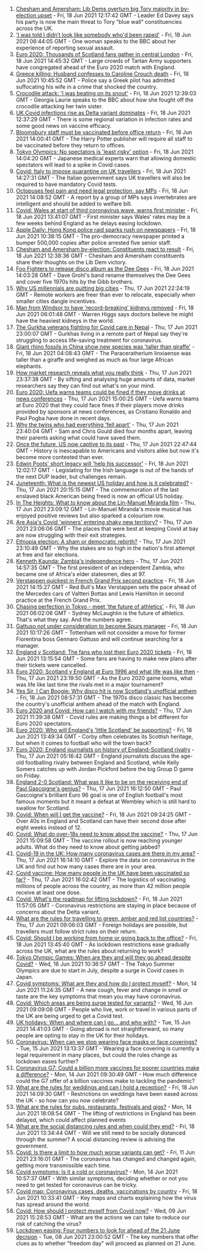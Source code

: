 1. [Chesham and Amersham: Lib Dems overturn big Tory majority in by-election upset](https://www.bbc.co.uk/news/uk-england-beds-bucks-herts-57472032) - Fri, 18 Jun 2021 12:17:42 GMT - Leader Ed Davey says his party is now the main threat to Tory "blue wall" constituencies across the UK.
2. ['I was told I didn’t look like somebody who'd been raped'](https://www.bbc.co.uk/news/uk-57522348) - Fri, 18 Jun 2021 06:44:05 GMT - One woman speaks to the BBC about her experience of reporting sexual assault.
3. [Euro 2020: Thousands of Scotland fans gather in central London](https://www.bbc.co.uk/news/uk-scotland-57516928) - Fri, 18 Jun 2021 14:45:32 GMT - Large crowds of Tartan Army supporters have congregated ahead of the Euro 2020 match with England.
4. [Greece killing: Husband confesses to Caroline Crouch death](https://www.bbc.co.uk/news/world-europe-57523469) - Fri, 18 Jun 2021 10:45:52 GMT - Police say a Greek pilot has admitted suffocating his wife in a crime that shocked the country.
5. [Crocodile attack: 'I was beating on its snout'](https://www.bbc.co.uk/news/world-57524164) - Fri, 18 Jun 2021 12:39:03 GMT - Georgia Laurie speaks to the BBC about how she fought off the crocodile attacking her twin sister.
6. [UK Covid infections rise as Delta variant dominates](https://www.bbc.co.uk/news/health-57525891) - Fri, 18 Jun 2021 12:37:29 GMT - There is some regional variation in infection rates and some good news on vaccine efficacy.
7. [Bloomsbury staff must be vaccinated before office return](https://www.bbc.co.uk/news/business-57481895) - Fri, 18 Jun 2021 14:00:41 GMT - The Harry Potter publisher will require all staff to be vaccinated before they return to offices.
8. [Tokyo Olympics: No spectators is 'least risky' option](https://www.bbc.co.uk/news/world-asia-57525243) - Fri, 18 Jun 2021 14:04:20 GMT - Japanese medical experts warn that allowing domestic spectators will lead to a spike in Covid cases.
9. [Covid: Italy to impose quarantine on UK travellers](https://www.bbc.co.uk/news/uk-wales-politics-57531054) - Fri, 18 Jun 2021 14:27:31 GMT - The Italian government says UK travellers will also be required to have mandatory Covid tests.
10. [Octopuses feel pain and need legal protection, say MPs](https://www.bbc.co.uk/news/newsbeat-57528249) - Fri, 18 Jun 2021 14:08:52 GMT - A report by a group of MPs says invertebrates are intelligent and should be added to welfare bill.
11. [Covid: Wales at start of third coronavirus wave, warns first minister](https://www.bbc.co.uk/news/uk-wales-politics-57526273) - Fri, 18 Jun 2021 13:41:07 GMT - First minister says Wales' rates may be a few weeks behind England as he delays easing lockdown.
12. [Apple Daily: Hong Kong police raid sparks rush on newspapers](https://www.bbc.co.uk/news/world-asia-china-57523209) - Fri, 18 Jun 2021 10:38:15 GMT - The pro-democracy newspaper printed a bumper 500,000 copies after police arrested five senior staff.
13. [Chesham and Amersham by-election: Constituents react to result](https://www.bbc.co.uk/news/uk-england-beds-bucks-herts-57524463) - Fri, 18 Jun 2021 12:38:36 GMT - Chesham and Amersham constituents share their thoughts on the Lib Dem victory.
14. [Foo Fighters to release disco album as the Dee Gees](https://www.bbc.co.uk/news/entertainment-arts-57524428) - Fri, 18 Jun 2021 14:03:28 GMT - Dave Grohl's band rename themselves the Dee Gees and cover five 1970s hits by the Gibb brothers.
15. [Why US millennials are quitting big cities](https://www.bbc.co.uk/news/world-us-canada-57516592) - Thu, 17 Jun 2021 22:24:19 GMT - Remote workers are freer than ever to relocate, especially when smaller cities dangle incentives.
16. [Man from Windsor to have 'record-breaking' kidneys removed](https://www.bbc.co.uk/news/uk-england-berkshire-57513054) - Fri, 18 Jun 2021 06:01:48 GMT - Warren Higgs says doctors believe he might have the heaviest kidneys in the world.
17. [The Gurkha veterans fighting for Covid care in Nepal](https://www.bbc.co.uk/news/world-asia-57517327) - Thu, 17 Jun 2021 23:00:07 GMT - Gurkhas living in a remote part of Nepal say they're struggling to access life-saving treatment for coronavirus.
18. [Giant rhino fossils in China show new species was 'taller than giraffe'](https://www.bbc.co.uk/news/world-asia-china-57522468) - Fri, 18 Jun 2021 04:08:43 GMT - The Paraceratherium linxiaense was taller than a giraffe and weighed as much as four large African elephants.
19. [How market research reveals what you really think](https://www.bbc.co.uk/news/business-57399780) - Thu, 17 Jun 2021 23:37:38 GMT - By sifting and analysing huge amounts of data, market researchers say they can find out what's on your mind.
20. [Euro 2020: Uefa warns teams could be fined if they move drinks at news conferences](https://www.bbc.co.uk/sport/football/57517337) - Thu, 17 Jun 2021 15:00:25 GMT - Uefa warns teams at Euro 2020 that they could face fines if their players move drinks provided by sponsors at news conferences, as Cristiano Ronaldo and Paul Pogba have done in recent days.
21. [Why the twins who had everything 'fell apart'](https://www.bbc.co.uk/news/uk-england-cambridgeshire-57088395) - Thu, 17 Jun 2021 23:40:04 GMT - Sam and Chris Gould died four months apart, leaving their parents asking what could have saved them.
22. [Once the future, US now captive to its past](https://www.bbc.co.uk/news/world-us-canada-57517781) - Thu, 17 Jun 2021 22:47:44 GMT - History is inescapable to Americans and visitors alike but now it's become more contested than ever.
23. [Edwin Poots' short legacy will 'help his successor'](https://www.bbc.co.uk/news/uk-northern-ireland-57528349) - Fri, 18 Jun 2021 12:02:17 GMT - Legislating for the Irish language is out of the hands of the next DUP leader, but challenges remain.
24. [Juneteenth: What is the newest US holiday and how is it celebrated?](https://www.bbc.co.uk/news/world-us-canada-57515192) - Thu, 17 Jun 2021 20:15:15 GMT - The commemoration of the last enslaved black American being freed is now an official US holiday.
25. [In The Heights: What to know about the Lin-Manuel Miranda film](https://www.bbc.co.uk/news/entertainment-arts-57356251) - Thu, 17 Jun 2021 23:09:12 GMT - Lin-Manuel Miranda's movie musical has enjoyed positive reviews but also sparked a colourism row.
26. [Are Asia's Covid 'winners' entering shaky new territory?](https://www.bbc.co.uk/news/world-asia-57492961) - Thu, 17 Jun 2021 23:06:06 GMT - The places that were best at keeping Covid at bay are now struggling with their exit strategies.
27. [Ethiopia election: A sham or democratic rebirth?](https://www.bbc.co.uk/news/world-africa-57467645) - Thu, 17 Jun 2021 23:10:49 GMT - Why the stakes are so high in the nation's first attempt at free and fair elections.
28. [Kenneth Kaunda: Zambia's independence hero](https://www.bbc.co.uk/news/world-africa-16039411) - Thu, 17 Jun 2021 14:57:35 GMT - The first president of an independent Zambia, who became one of Africa's elder statesmen, dies at 97.
29. [Verstappen quickest in French Grand Prix second practice](https://www.bbc.co.uk/sport/formula1/57531397) - Fri, 18 Jun 2021 14:15:27 GMT - Red Bull's Max Verstappen sets the pace ahead of the Mercedes cars of Valtteri Bottas and Lewis Hamilton in second practice at the French Grand Prix.
30. [Chasing perfection in Tokyo - meet 'the future of athletics'](https://www.bbc.co.uk/sport/athletics/57488846) - Fri, 18 Jun 2021 06:02:06 GMT - Sydney McLaughlin is the future of athletics. That's what they say. And the numbers agree.
31. [Gattuso not under consideration to become Spurs manager](https://www.bbc.co.uk/sport/football/57523565) - Fri, 18 Jun 2021 10:17:26 GMT - Tottenham will not consider a move for former Fiorentina boss Gennaro Gattuso and will continue searching for a manager.
32. [England v Scotland: The fans who lost their Euro 2020 tickets](https://www.bbc.co.uk/news/uk-57510839) - Fri, 18 Jun 2021 13:15:54 GMT - Some fans are having to make new plans after their tickets were cancelled.
33. [Euro 2020: Scotland v England at Euro 1996 and what life was like then](https://www.bbc.co.uk/news/newsbeat-57334461) - Thu, 17 Jun 2021 23:19:50 GMT - As the Euro 2020 game looms, what was life like last time the rivals met in a major tournament?
34. [Yes Sir, I Can Boogie: Why disco hit is now Scotland's unofficial anthem](https://www.bbc.co.uk/news/uk-scotland-54930718) - Fri, 18 Jun 2021 08:57:31 GMT - The 1970s disco classic has become the country's unofficial anthem ahead of the match with England.
35. [Euro 2020 and Covid: How can I watch with my friends?](https://www.bbc.co.uk/news/uk-57386719) - Thu, 17 Jun 2021 11:39:38 GMT - Covid rules are making things a bit different for Euro 2020 spectators.
36. [Euro 2020: Who will England's 'little Scotland' be supporting?](https://www.bbc.co.uk/news/uk-england-northamptonshire-57504032) - Fri, 18 Jun 2021 13:49:34 GMT - Corby often celebrates its Scottish heritage, but when it comes to football who will the town back?
37. [Euro 2020: England journalists on history of England-Scotland rivalry](https://www.bbc.co.uk/sport/av/football/57505176) - Thu, 17 Jun 2021 05:16:42 GMT - England journalists discuss the age-old footballing rivalry between England and Scotland, while Kelly Somers catches up with Jordan Pickford before the big Group D game on Friday.
38. [England 2-0 Scotland: What was it like to be on the receiving end of Paul Gascoigne's genius?](https://www.bbc.co.uk/sport/football/52915690) - Thu, 17 Jun 2021 16:12:50 GMT - Paul Gascoigne's brilliant Euro 96 goal is one of English football's most famous moments but it meant a defeat at Wembley which is still hard to swallow for Scotland.
39. [Covid: When will I get the vaccine?](https://www.bbc.co.uk/news/health-55045639) - Fri, 18 Jun 2021 09:24:25 GMT - Over 40s in England and Scotland can have their second dose after eight weeks instead of 12.
40. [Covid: What do over-18s need to know about the vaccine?](https://www.bbc.co.uk/news/health-57273875) - Thu, 17 Jun 2021 15:09:58 GMT - The vaccine rollout is now reaching younger adults. What do they need to know about getting jabbed?
41. [Covid-19 in the UK: How many coronavirus cases are there in my area?](https://www.bbc.co.uk/news/uk-51768274) - Thu, 17 Jun 2021 16:14:10 GMT - Explore the data on coronavirus in the UK and find out how many cases there are in your area.
42. [Covid vaccine: How many people in the UK have been vaccinated so far?](https://www.bbc.co.uk/news/health-55274833) - Thu, 17 Jun 2021 16:02:42 GMT - The logistics of vaccinating millions of people across the country, as more than 42 million people receive at least one dose.
43. [Covid: What's the roadmap for lifting lockdown?](https://www.bbc.co.uk/news/explainers-52530518) - Fri, 18 Jun 2021 11:57:05 GMT - Coronavirus restrictions are staying in place because of concerns about the Delta variant.
44. [What are the rules for travelling to green, amber and red list countries?](https://www.bbc.co.uk/news/explainers-52544307) - Thu, 17 Jun 2021 09:06:03 GMT - Foreign holidays are possible, but travellers must follow strict rules on their return.
45. [Covid: Should I be working from home or going back to the office?](https://www.bbc.co.uk/news/business-52567567) - Fri, 18 Jun 2021 13:45:40 GMT - As lockdown restrictions ease gradually across the UK, what are the rules about returning to work?
46. [Tokyo Olympic Games: When are they and will they go ahead despite Covid?](https://www.bbc.co.uk/news/world-asia-57240044) - Wed, 16 Jun 2021 10:36:57 GMT - The Tokyo Summer Olympics are due to start in July, despite a surge in Covid cases in Japan.
47. [Covid symptoms: What are they and how do I protect myself?](https://www.bbc.co.uk/news/health-51048366) - Mon, 14 Jun 2021 11:24:35 GMT - A new cough, fever and change in smell or taste are the key symptoms that mean you may have coronavirus.
48. [Covid: Which areas are being surge tested for variants?](https://www.bbc.co.uk/news/explainers-54872039) - Wed, 16 Jun 2021 09:09:08 GMT - People who live, work or travel in various parts of the UK are being urged to get a Covid test.
49. [UK holidays: When and where can I go... and who with?](https://www.bbc.co.uk/news/explainers-52646738) - Tue, 15 Jun 2021 14:41:03 GMT - Going abroad is not straightforward, so many people are opting to stay in the UK for their holidays.
50. [Coronavirus: When can we stop wearing face masks or face coverings?](https://www.bbc.co.uk/news/health-51205344) - Tue, 15 Jun 2021 13:13:37 GMT - Wearing a face covering is currently a legal requirement in many places, but could the rules change as lockdown eases further?
51. [Coronavirus G7: Could a billion more vaccines for poorer countries make a difference?](https://www.bbc.co.uk/news/57427877) - Mon, 14 Jun 2021 09:30:49 GMT - How much difference could the G7 offer of a billion vaccines make to tackling the pandemic?
52. [What are the rules for weddings and can I hold a reception?](https://www.bbc.co.uk/news/explainers-52811509) - Fri, 18 Jun 2021 14:09:30 GMT - Restrictions on weddings have been eased across the UK - so how can you now celebrate?
53. [What are the rules for pubs, restaurants, festivals and gigs?](https://www.bbc.co.uk/news/business-52977388) - Mon, 14 Jun 2021 18:08:54 GMT - The lifting of restrictions in England has been delayed, which could affect planned events
54. [What are the social distancing rules and when could they end?](https://www.bbc.co.uk/news/uk-51506729) - Fri, 18 Jun 2021 13:34:44 GMT - Will we still need to be socially distanced through the summer? A social distancing review is advising the government.
55. [Covid: Is there a limit to how much worse variants can get?](https://www.bbc.co.uk/news/health-57431420) - Fri, 11 Jun 2021 23:16:01 GMT - The coronavirus has changed and changed again, getting more transmissible each time.
56. [Covid symptoms: Is it a cold or coronavirus?](https://www.bbc.co.uk/news/health-54145299) - Mon, 14 Jun 2021 10:57:37 GMT - With similar symptoms, deciding whether or not you need to get tested for coronavirus can be tricky.
57. [Covid map: Coronavirus cases, deaths, vaccinations by country](https://www.bbc.co.uk/news/world-51235105) - Fri, 18 Jun 2021 10:33:41 GMT - Key maps and charts explaining how the virus has spread around the world.
58. [Covid: How should I protect myself from Covid now?](https://www.bbc.co.uk/news/health-57087517) - Wed, 09 Jun 2021 15:28:53 GMT - What are the actions we can take to reduce our risk of catching the virus?
59. [Lockdown easing: Four numbers to look for ahead of the 21 June decision](https://www.bbc.co.uk/news/57403888) - Tue, 08 Jun 2021 23:00:52 GMT - The key numbers that offer clues as to whether "freedom day" will proceed as planned on 21 June.
